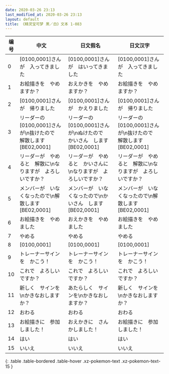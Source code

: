 ```yaml
---
date: 2020-03-26 23:13
last_modified_at: 2020-03-26 23:13
layout: default
title: 《精灵宝可梦 黑／白》文本 1-083
---
```

| 编号 | 中文 | 日文假名 | 日文汉字 |
| ---- | ---- | ---- | --- |
| 0 | [0100,0001]さんが　入ってきました | [0100,0001]さんが　はいってきました | [0100,0001]さんが　入ってきました |
| 1 | お絵描きを　やめますか？ | おえかきを　やめますか？ | お絵描きを　やめますか？ |
| 2 | [0100,0001]さんが　帰りました | [0100,0001]さんが　かえりました | [0100,0001]さんが　帰りました |
| 3 | リーダーの　[0100,0001]さんが\n抜けたので　解散します[BE02,0001] | リーダーの　[0100,0001]さんが\nぬけたので　かいさん　します[BE02,0001] | リーダーの　[0100,0001]さんが\n抜けたので　解散します[BE02,0001] |
| 4 | リーダーが　やめると　解散に\nなりますが　よろしいですか？ | リーダーが　やめると　かいさんに\nなりますが　よろしいですか？ | リーダーが　やめると　解散に\nなりますが　よろしいですか？ |
| 5 | メンバーが　いなくなったので\n解散します[BE02,0001] | メンバーが　いなくなったので\nかいさん　します[BE02,0001] | メンバーが　いなくなったので\n解散します[BE02,0001] |
| 6 | お絵描きを　やめました | おえかきを　やめました | お絵描きを　やめました |
| 7 | やめる | やめる | やめる |
| 8 | [0100,0001] | [0100,0001] | [0100,0001] |
| 9 | トレーナーサインを　かこう！ | トレーナーサインを　かこう！ | トレーナーサインを　かこう！ |
| 10 | これで　よろしい　ですか？ | これで　よろしい　ですか？ | これで　よろしい　ですか？ |
| 11 | 新しく　サインを\nかきなおしますか？ | あたらしく　サインを\nかきなおしますか？ | 新しく　サインを\nかきなおしますか？ |
| 12 | おわる | おわる | おわる |
| 13 | お絵描きに　参加しました！ | おえかきに　さんかしました！ | お絵描きに　参加しました！ |
| 14 | はい | はい | はい |
| 15 | いいえ | いいえ | いいえ |
{: .table .table-bordered .table-hover .xz-pokemon-text .xz-pokemon-text-15 }
